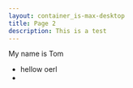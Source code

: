 ```yaml
---
layout: container_is-max-desktop
title: Page 2
description: This is a test
---
```

My name is Tom

* hellow oerl
*